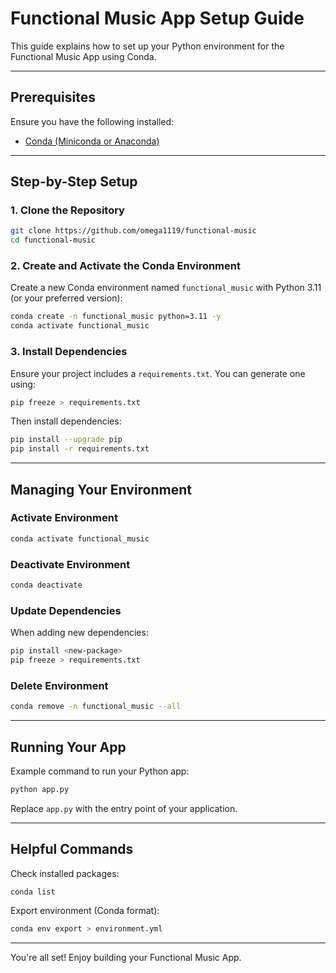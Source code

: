 # Functional Music App Setup Guide

This guide explains how to set up your Python environment for the Functional Music App using Conda.

---

## Prerequisites

Ensure you have the following installed:

- [Conda (Miniconda or Anaconda)](https://docs.conda.io/projects/conda/en/latest/user-guide/install/index.html)

---

## Step-by-Step Setup

### 1. Clone the Repository

```bash
git clone https://github.com/omega1119/functional-music
cd functional-music
```

### 2. Create and Activate the Conda Environment

Create a new Conda environment named `functional_music` with Python 3.11 (or your preferred version):

```bash
conda create -n functional_music python=3.11 -y
conda activate functional_music
```

### 3. Install Dependencies

Ensure your project includes a `requirements.txt`. You can generate one using:

```bash
pip freeze > requirements.txt
```

Then install dependencies:

```bash
pip install --upgrade pip
pip install -r requirements.txt
```

---

## Managing Your Environment

### Activate Environment

```bash
conda activate functional_music
```

### Deactivate Environment

```bash
conda deactivate
```

### Update Dependencies

When adding new dependencies:

```bash
pip install <new-package>
pip freeze > requirements.txt
```

### Delete Environment

```bash
conda remove -n functional_music --all
```

---

## Running Your App

Example command to run your Python app:

```bash
python app.py
```

Replace `app.py` with the entry point of your application.

---

## Helpful Commands

Check installed packages:

```bash
conda list
```

Export environment (Conda format):

```bash
conda env export > environment.yml
```

---

You're all set! Enjoy building your Functional Music App.